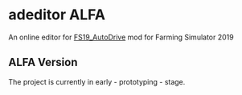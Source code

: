 # adeditor ALFA

An online editor for [FS19_AutoDrive](https://github.com/Stephan-S/FS19_AutoDrive) mod for Farming Simulator 2019

## ALFA Version
The project is currently in early - prototyping - stage.
